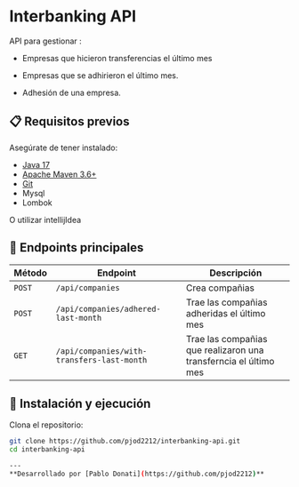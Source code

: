 # Interbanking API

API para gestionar :

- Empresas que hicieron transferencias el último mes

- Empresas que se adhirieron el último mes.

- Adhesión de una empresa.

## 📋 Requisitos previos

Asegúrate de tener instalado:

- [Java 17](https://www.oracle.com/java/technologies/javase-downloads.html)
- [Apache Maven 3.6+](https://maven.apache.org/download.cgi)
- [Git](https://git-scm.com/)
- Mysql
- Lombok

O utilizar intellijIdea

## 📌 Endpoints principales

| Método | Endpoint | Descripción |
|--------|---------|------------|
| `POST` | `/api/companies` | Crea compañias |
| `POST` | `/api/companies/adhered-last-month` | Trae las compañias adheridas el último mes |
| `GET` | `/api/companies/with-transfers-last-month` | Trae las compañias que realizaron una transferncia el último mes |

## 🚀 Instalación y ejecución

Clona el repositorio:

```sh
git clone https://github.com/pjod2212/interbanking-api.git
cd interbanking-api

---
**Desarrollado por [Pablo Donati](https://github.com/pjod2212)**
